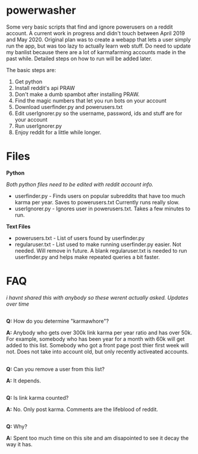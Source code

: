 # powerwasher

Some very basic scripts that find and ignore powerusers on a reddit account. A current work in progress and didn't touch between April 2019 and May 2020. Original plan was to create a webapp that lets a user simply run the app, but was too lazy to actually learn web stuff. Do need to update my banlist because there are a lot of karmafarming accounts made in the past while. Detailed steps on how to run will be added later. 

The basic steps are:

1. Get python   
2. Install reddit's api PRAW     
3. Don't make a dumb spambot after installing PRAW. 
4. Find the magic numbers that let you run bots on your account
5. Download userfinder.py and powerusers.txt
6. Edit userIgnorer.py so the username, password, ids and stuff are for your account
7. Run userIgnorer.py
8. Enjoy reddit for a little while longer.




# Files
**Python**

*Both python files need to be edited with reddit account info.* 
* userfinder.py - Finds users on popular subreddits that have too much karma per year. Saves to powerusers.txt Currently runs really slow. 
* userIgnorer.py - Ignores user in powerusers.txt. Takes a few minutes to run. 

**Text Files**
* powerusers.txt - List of users found by userfinder.py
* regularuser.txt - List used to make running userfinder.py easier. Not needed. Will remove in future. A blank regularuser.txt is needed to run userfinder.py and helps make repeated queries a bit faster. 


# FAQ

*i havnt shared this with anybody so these werent actually asked. Updates over time*
##

**Q:** How do you determine "karmawhore"?   

**A:** Anybody who gets over 300k link karma per year ratio and has over 50k. For example, somebody who has been year for a month with 60k will get added to this list. Somebody who got a front page post thier first week will not. Does not take into account old, but only recently activeated accounts. 
##

**Q:** Can you remove a user from this list?

**A:** It depends. 
##

**Q:** Is link karma counted? 

**A:** No. Only post karma. Comments are the lifeblood of reddit. 
##

**Q:** Why?

**A:** Spent too much time on this site and am disapointed to see it decay the way it has. 
